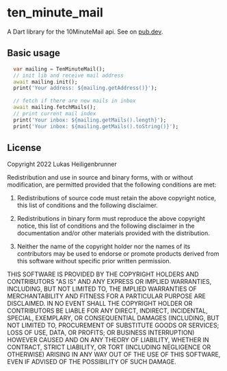 # ten_minute_mail

A Dart library for the 10MinuteMail api.
See on [pub.dev](https://pub.dev/packages/ten_minute_mail).

## Basic usage

```dart
  var mailing = TenMinuteMail();
  // init lib and receive mail address
  await mailing.init();
  print('Your address: ${mailing.getAddress()}');
  
  // fetch if there are new mails in inbox
  await mailing.fetchMails();
  // print current mail index
  print('Your inbox: ${mailing.getMails().length}');
  print('Your inbox: ${mailing.getMails().toString()}');
```


## License
Copyright 2022 Lukas Heiligenbrunner

Redistribution and use in source and binary forms, with or without modification, are permitted provided that the following conditions are met:

1. Redistributions of source code must retain the above copyright notice, this list of conditions and the following disclaimer.

2. Redistributions in binary form must reproduce the above copyright notice, this list of conditions and the following disclaimer in the documentation and/or other materials provided with the distribution.

3. Neither the name of the copyright holder nor the names of its contributors may be used to endorse or promote products derived from this software without specific prior written permission.

THIS SOFTWARE IS PROVIDED BY THE COPYRIGHT HOLDERS AND CONTRIBUTORS "AS IS" AND ANY EXPRESS OR IMPLIED WARRANTIES, INCLUDING, BUT NOT LIMITED TO, THE IMPLIED WARRANTIES OF MERCHANTABILITY AND FITNESS FOR A PARTICULAR PURPOSE ARE DISCLAIMED. IN NO EVENT SHALL THE COPYRIGHT HOLDER OR CONTRIBUTORS BE LIABLE FOR ANY DIRECT, INDIRECT, INCIDENTAL, SPECIAL, EXEMPLARY, OR CONSEQUENTIAL DAMAGES (INCLUDING, BUT NOT LIMITED TO, PROCUREMENT OF SUBSTITUTE GOODS OR SERVICES; LOSS OF USE, DATA, OR PROFITS; OR BUSINESS INTERRUPTION) HOWEVER CAUSED AND ON ANY THEORY OF LIABILITY, WHETHER IN CONTRACT, STRICT LIABILITY, OR TORT (INCLUDING NEGLIGENCE OR OTHERWISE) ARISING IN ANY WAY OUT OF THE USE OF THIS SOFTWARE, EVEN IF ADVISED OF THE POSSIBILITY OF SUCH DAMAGE.

